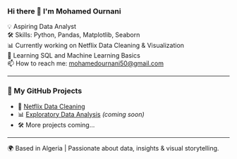 ### Hi there 👋 I'm Mohamed Ournani

💡 Aspiring Data Analyst  
🛠️ Skills: Python, Pandas, Matplotlib, Seaborn  
📊 Currently working on Netflix Data Cleaning & Visualization  
🌱 Learning SQL and Machine Learning Basics  
📫 How to reach me: mohamedournani50@gmail.com

---

### 📌 My GitHub Projects

- 🔎 [Netflix Data Cleaning](https://github.com/mohamed200025/netflix-data-cleaning)
- 📊 [Exploratory Data Analysis](#) *(coming soon)*
- 🛠️ More projects coming...

---
🌍 Based in Algeria | Passionate about data, insights & visual storytelling.

